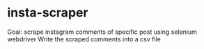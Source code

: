 # insta-scraper
Goal: scrape instagram comments of specific post using selenium webdriver
Write the scraped comments into a csv file
